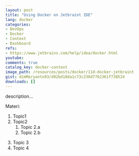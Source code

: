 ```yaml
---
layout: post
title: "Using Docker on Jetbraint IDE"
lang: docker
categories:
- DevOps
- Docker
- Context
- Dashboard
refs: 
- https://www.jetbrains.com/help/idea/docker.html
youtube: 
comments: true
catalog_key: docker-context
image_path: /resources/posts/docker/11d-docker-jetbraint
gist: dimMaryanto93/d92bd18da1c73c230d7762361f738524
downloads: []
---
```



description...

Materi: 

1. Topic1
2. Topic2
    1. Topic 2.a
    2. Topic 2.b
<!--more-->
3. Topic 3
4. Topic 4